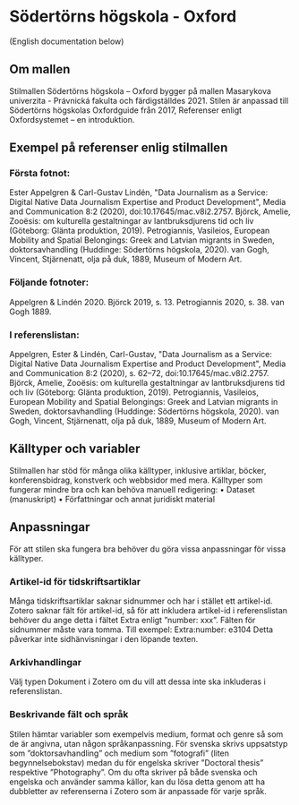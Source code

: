 # Södertörns högskola - Oxford
(English documentation below)
## Om mallen
Stilmallen Södertörns högskola – Oxford bygger på mallen Masarykova univerzita - Právnická fakulta och färdigställdes 2021. Stilen är anpassad till Södertörns högskolas Oxfordguide från 2017, Referenser enligt Oxfordsystemet – en introduktion. 
## Exempel på referenser enlig stilmallen
### Första fotnot:
Ester Appelgren & Carl-Gustav Lindén, "Data Journalism as a Service: Digital Native Data Journalism Expertise and Product Development", Media and Communication 8:2 (2020), doi:10.17645/mac.v8i2.2757.
Björck, Amelie, Zooësis: om kulturella gestaltningar av lantbruksdjurens tid och liv (Göteborg: Glänta produktion, 2019).
Petrogiannis, Vasileios, European Mobility and Spatial Belongings: Greek and Latvian migrants in Sweden, doktorsavhandling (Huddinge: Södertörns högskola, 2020).
van Gogh, Vincent, Stjärnenatt, olja på duk, 1889, Museum of Modern Art.
### Följande fotnoter:
Appelgren & Lindén 2020.
Björck 2019, s. 13.
Petrogiannis 2020, s. 38.
van Gogh 1889.
### I referenslistan:
Appelgren, Ester & Lindén, Carl-Gustav, "Data Journalism as a Service: Digital Native Data Journalism Expertise and Product Development", Media and Communication 8:2 (2020), s. 62–72, doi:10.17645/mac.v8i2.2757.
Björck, Amelie, Zooësis: om kulturella gestaltningar av lantbruksdjurens tid och liv (Göteborg: Glänta produktion, 2019).
Petrogiannis, Vasileios, European Mobility and Spatial Belongings: Greek and Latvian migrants in Sweden, doktorsavhandling (Huddinge: Södertörns högskola, 2020).
van Gogh, Vincent, Stjärnenatt, olja på duk, 1889, Museum of Modern Art.
## Källtyper och variabler
Stilmallen har stöd för många olika källtyper, inklusive artiklar, böcker, konferensbidrag, konstverk och webbsidor med mera. Källtyper som fungerar mindre bra och kan behöva manuell redigering:
•	Dataset (manuskript)
•	Författningar och annat juridiskt material
## Anpassningar
För att stilen ska fungera bra behöver du göra vissa anpassningar för vissa källtyper.
### Artikel-id för tidskriftsartiklar
Många tidskriftsartiklar saknar sidnummer och har i stället ett artikel-id. Zotero saknar fält för artikel-id, så för att inkludera artikel-id i referenslistan behöver du ange detta i fältet Extra enligt ”number: xxx”. Fälten för sidnummer måste vara tomma. Till exempel:
Extra:number: e3104
Detta påverkar inte sidhänvisningar i den löpande texten.
### Arkivhandlingar
Välj typen Dokument i Zotero om du vill att dessa inte ska inkluderas i referenslistan. 
### Beskrivande fält och språk
Stilen hämtar variabler som exempelvis medium, format och genre så som de är angivna, utan någon språkanpassning. För svenska skrivs uppsatstyp som ”doktorsavhandling” och medium som ”fotografi” (liten begynnelsebokstav) medan du för engelska skriver ”Doctoral thesis” respektive ”Photography”.
Om du ofta skriver på både svenska och engelska och använder samma källor, kan du lösa detta genom att ha dubbletter av referenserna i Zotero som är anpassade för varje språk.
